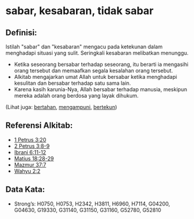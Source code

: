 # sabar, kesabaran, tidak sabar

## Definisi:

Istilah "sabar" dan "kesabaran" mengacu pada ketekunan dalam menghadapi situasi yang sulit. Seringkali kesabaran melibatkan menunggu.

* Ketika seseorang bersabar terhadap seseorang, itu berarti ia mengasihi orang tersebut dan memaafkan segala kesalahan orang tersebut.
* Alkitab mengajarkan umat Allah untuk bersabar ketika menghadapi kesulitan dan bersabar terhadap satu sama lain.
* Karena kasih karunia-Nya, Allah bersabar terhadap manusia, meskipun mereka adalah orang berdosa yang layak dihukum.

(Lihat juga: [bertahan](../other/endure.md), [mengampuni](../kt/forgive.md), [bertekun](../other/perseverance.md))

## Referensi Alkitab:

* [1 Petrus 3:20](rc://en/tn/help/1pe/03/20)
* [2 Petrus 3:8-9](rc://en/tn/help/2pe/03/08)
* [Ibrani 6:11-12](rc://en/tn/help/heb/06/11)
* [Matius 18:28-29](rc://en/tn/help/mat/18/28)
* [Mazmur 37:7](rc://en/tn/help/psa/037/007)
* [Wahyu 2:2](rc://en/tn/help/rev/02/02)

## Data Kata:

* Strong’s: H0750, H0753, H2342, H3811, H6960, H7114, G04200, G04630, G19330, G31140, G31150, G31160, G52780, G52810
